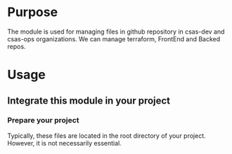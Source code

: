 # Purpose

The module is used for managing files in github repository in csas-dev and
csas-ops organizations. We can manage terraform, FrontEnd and Backed repos.

# Usage

## Integrate this module in your project

### Prepare your project

Typically, these files are located in the root directory of your project.
However, it is not necessarily essential.
